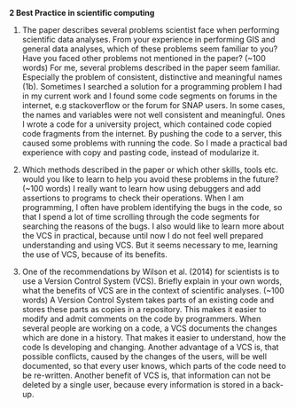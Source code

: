 **2 Best Practice in scientific computing**

1.	The paper describes several problems scientist face when performing scientific data analyses. From your experience in performing GIS and general data analyses, which of these problems seem familiar to you? Have you faced other problems not mentioned in the paper? (~100 words)
For me, several problems described in the paper seem familiar. Especially the problem of consistent, distinctive and meaningful names (1b). Sometimes I searched a solution for a programming problem I had in my current work and I found some code segments on forums in the internet, e.g stackoverflow or the forum for SNAP users. In some cases, the names and variables were not well consistent and meaningful. Ones I wrote a code for a university project, which contained code copied code fragments from the internet. By pushing the code to a server, this caused some problems with running the code. So I made a practical bad experience with copy and pasting code, instead of modularize it.


2.	Which methods described in the paper or which other skills, tools etc. would you like to learn to help you avoid these problems in the future? (~100 words)
I really want to learn how using debuggers and add assertions to programs to check their operations. When I am programming, I often have problem identifying the bugs in the code, so that I spend a lot of time scrolling through the code segments for searching the reasons of the bugs. I also would like to learn more about the VCS in practical, because until now I do not feel well prepared understanding and using VCS. But it seems necessary to me, learning the use of VCS, because of its benefits. 


3.	One of the recommendations by Wilson et al. (2014) for scientists is to use a Version Control System (VCS). Briefly explain in your own words, what the benefits of VCS are in the context of scientific analyses. (~100 words)
A Version Control System takes parts of an existing code and stores these parts as copies in a repository. This makes it easier to modify and admit comments on the code by programmers. When several people are working on a code, a VCS documents the changes which are done in a history. That makes it easier to understand, how the code Is developing and changing. Another advantage of a VCS is, that possible conflicts, caused by the changes of the users, will be well documented, so that every user knows, which parts of the code need to be re-written. Another benefit of VCS is, that information can not be deleted by a single user, because every information is stored in a back-up.
